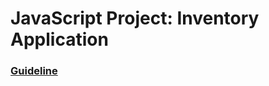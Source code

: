 # JavaScript Project: Inventory Application

### [Guideline](https://www.theodinproject.com/lessons/nodejs-inventory-application)
